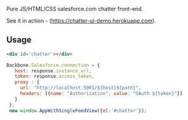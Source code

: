 Pure JS/HTML/CSS salesforce.com chatter front-end.

See it in action - (https://chatter-ui-demo.herokuapp.com).

Usage
------------------------------
```html
<div id='chatter'></div>
```
```javascript
Backbone.Salesforce.connection = {
   host: response.instance_url,
   token: response.access_token,
   proxy : {
     url: "http://localhost:5001/${host}${path}",
     headers: [{name: "Authorization", value: "OAuth ${token}"}]
   }
 };
 new window.AppWithSingleFeedView({el:'#chatter'});
```

